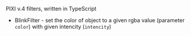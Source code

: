 PIXI v.4 filters, written in TypeScript

 * BlinkFilter - set the color of object to a given rgba value (parameter `color`) with given intencity (`intencity`)